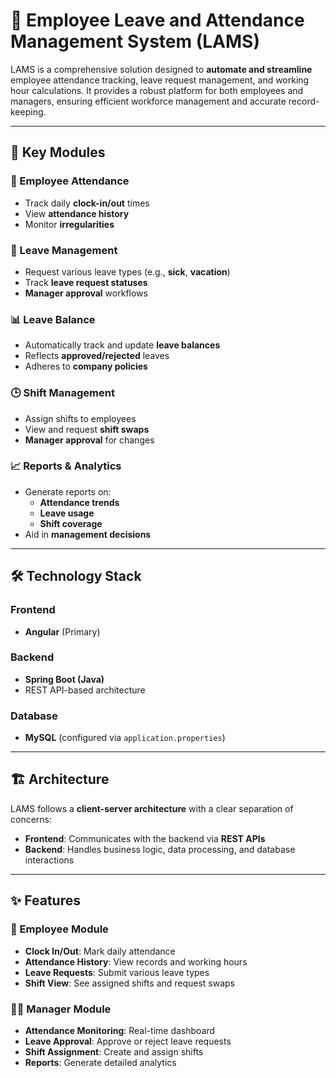 
# 🚀 Employee Leave and Attendance Management System (LAMS)

LAMS is a comprehensive solution designed to **automate and streamline** employee attendance tracking, leave request management, and working hour calculations. It provides a robust platform for both employees and managers, ensuring efficient workforce management and accurate record-keeping.

---

## 🧩 Key Modules

### 👥 Employee Attendance
- Track daily **clock-in/out** times
- View **attendance history**
- Monitor **irregularities**

### 📝 Leave Management
- Request various leave types (e.g., **sick**, **vacation**)
- Track **leave request statuses**
- **Manager approval** workflows

### 📊 Leave Balance
- Automatically track and update **leave balances**
- Reflects **approved/rejected** leaves
- Adheres to **company policies**

### 🕒 Shift Management
- Assign shifts to employees
- View and request **shift swaps**
- **Manager approval** for changes

### 📈 Reports & Analytics
- Generate reports on:
  - **Attendance trends**
  - **Leave usage**
  - **Shift coverage**
- Aid in **management decisions**

---

## 🛠️ Technology Stack

### Frontend
- **Angular** (Primary)

### Backend
- **Spring Boot (Java)**
- REST API-based architecture

### Database
- **MySQL** (configured via `application.properties`)

---

## 🏗️ Architecture

LAMS follows a **client-server architecture** with a clear separation of concerns:

- **Frontend**: Communicates with the backend via **REST APIs**
- **Backend**: Handles business logic, data processing, and database interactions

---

## ✨ Features

### 👤 Employee Module
- **Clock In/Out**: Mark daily attendance
- **Attendance History**: View records and working hours
- **Leave Requests**: Submit various leave types
- **Shift View**: See assigned shifts and request swaps

### 👨‍💼 Manager Module
- **Attendance Monitoring**: Real-time dashboard
- **Leave Approval**: Approve or reject leave requests
- **Shift Assignment**: Create and assign shifts
- **Reports**: Generate detailed analytics

